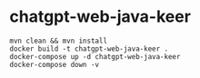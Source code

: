 # chatgpt-web-java-keer

```shell
mvn clean && mvn install
docker build -t chatgpt-web-java-keer .
docker-compose up -d chatgpt-web-java-keer
docker-compose down -v
```